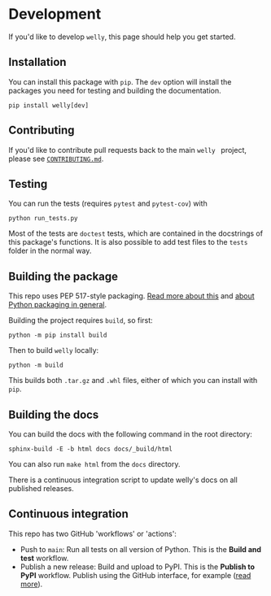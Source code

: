 # Development

If you'd like to develop `welly`, this page should help you get started.


## Installation

You can install this package with `pip`. The `dev` option will install the packages you need for testing and building the documentation.

    pip install welly[dev]


## Contributing

If you'd like to contribute pull requests back to the main `welly ` project, please see [`CONTRIBUTING.md`](https://github.com/agile-geoscience/welly/blob/main/CONTRIBUTING.md).


## Testing

You can run the tests (requires `pytest` and `pytest-cov`) with

    python run_tests.py

Most of the tests are `doctest` tests, which are contained in the docstrings of this package's functions. It is also possible to add test files to the `tests` folder in the normal way.


## Building the package

This repo uses PEP 517-style packaging. [Read more about this](https://setuptools.pypa.io/en/latest/build_meta.html) and [about Python packaging in general](https://packaging.python.org/en/latest/tutorials/packaging-projects/).

Building the project requires `build`, so first:

    python -m pip install build

Then to build `welly` locally:

    python -m build

This builds both `.tar.gz` and `.whl` files, either of which you can install with `pip`.


## Building the docs

You can build the docs with the following command in the root directory:

    sphinx-build -E -b html docs docs/_build/html

You can also run `make html` from the `docs` directory.

There is a continuous integration script to update welly's docs on all published releases.


## Continuous integration

This repo has two GitHub 'workflows' or 'actions':

- Push to `main`: Run all tests on all version of Python. This is the **Build and test** workflow.
- Publish a new release: Build and upload to PyPI. This is the **Publish to PyPI** workflow. Publish using the GitHub interface, for example ([read more](https://docs.github.com/en/repositories/releasing-projects-on-github/managing-releases-in-a-repository)).
